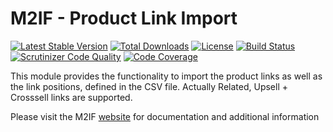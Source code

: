 # M2IF - Product Link Import

[![Latest Stable Version](https://img.shields.io/packagist/v/techdivision/import-product-link.svg?style=flat-square)](https://packagist.org/packages/techdivision/import-product-link) 
 [![Total Downloads](https://img.shields.io/packagist/dt/techdivision/import-product-link.svg?style=flat-square)](https://packagist.org/packages/techdivision/import-product-link)
 [![License](https://img.shields.io/packagist/l/techdivision/import-product-link.svg?style=flat-square)](https://packagist.org/packages/techdivision/import-product-link)
 [![Build Status](https://img.shields.io/travis/techdivision/import-product-link/master.svg?style=flat-square)](http://travis-ci.org/techdivision/import-product-link)
 [![Scrutinizer Code Quality](https://img.shields.io/scrutinizer/g/techdivision/import-product-link/master.svg?style=flat-square)](https://scrutinizer-ci.com/g/techdivision/import-product-link/?branch=master) [![Code Coverage](https://img.shields.io/scrutinizer/coverage/g/techdivision/import-product-link/master.svg?style=flat-square)](https://scrutinizer-ci.com/g/techdivision/import-product-link/?branch=master)

This module provides the functionality to import the product links as well as the link positions, 
defined in the CSV file. Actually Related, Upsell + Crosssell links are supported.

Please visit the M2IF [website](https://m2if.com) for documentation and additional information
